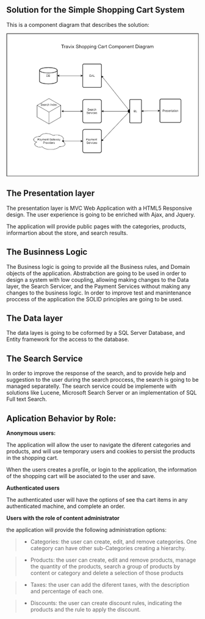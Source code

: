 ## Solution for the Simple Shopping Cart System

This is a component diagram that describes the solution:

![Component Diagram](https://github.com/RubenTejada/tech-test/blob/master/ShoppingCartComponents.png)


## The Presentation layer

The presentation layer is MVC Web Application with a HTML5 Responsive design. The user experience is going to be enriched with Ajax, and Jquery.

The application will provide public pages with the categories, products, informartion about the store, and search results.

## The Businness Logic

The Business logic is going to provide all the Business rules, and Domain objects of the application. Abstrabction are going to be used in order to design a system with low coupling, allowing making changes to the Data layer, the Search Servicer, and the Payment Services without making any changes to the business logic. In order to improve test and manintenance proccess of the application the SOLID principles are going to be used.

## The Data layer

The data layes is going to be coformed by a SQL Server Database, and Entity framework for the access to the database.

## The Search Service

In order to improve the response of the search, and to provide help and suggestion to the user during the search proccess, the search is going to be managed separatelly. The search service could be implemente with solutions like Lucene, Microsoft Search Server or an implementation of SQL Full text Search.



## Aplication Behavior by Role:

**Anonymous users:**

   The application will allow the user to navigate the diferent categories and products, and will use temporary users and cookies to persist the products in the shopping cart. 

   When the users creates a profile, or login to the application, the information of the shopping cart will be asociated to the user and save.

**Authenticated users**

The authenticated user will have the options of see tha cart items in any authenticated machine, and complete an order.


**Users with the role of content administrator**

the application will provide the following administration options:
  
>- Categories: the user can create, edit, and remove  categories. One category can have other sub-Categories creating a hierarchy.
  
>- Products: the user can create, edit and remove products, manage the quantity of the products, search a group of products by content or category and delete a selection of those products
  
>- Taxes: the user can add the diferent taxes, with the description and percentage of each one.
  
>- Discounts: the user can create discount rules, indicating the products and the rule to apply the discount.

  
  
  
















